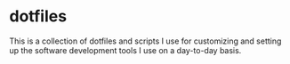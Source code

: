 # dotfiles

This is a collection of dotfiles and scripts I use for customizing and setting up the software development tools I use on a day-to-day basis.

